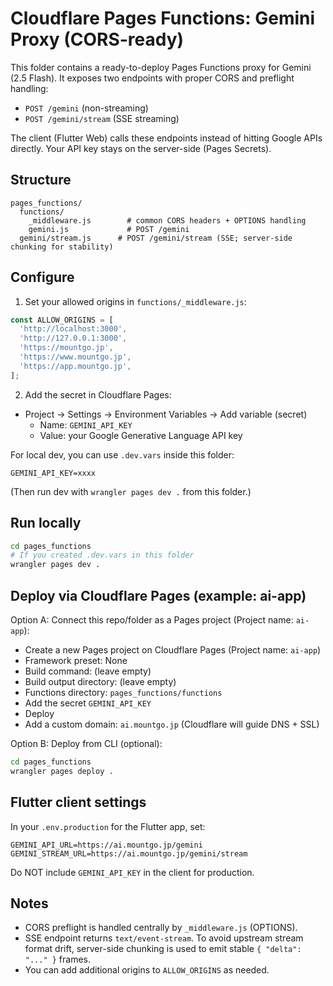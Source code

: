 # Cloudflare Pages Functions: Gemini Proxy (CORS-ready)

This folder contains a ready-to-deploy Pages Functions proxy for Gemini (2.5 Flash).
It exposes two endpoints with proper CORS and preflight handling:
- `POST /gemini` (non-streaming)
- `POST /gemini/stream` (SSE streaming)

The client (Flutter Web) calls these endpoints instead of hitting Google APIs directly.
Your API key stays on the server-side (Pages Secrets).

## Structure

```
pages_functions/
  functions/
    _middleware.js        # common CORS headers + OPTIONS handling
    gemini.js             # POST /gemini
  gemini/stream.js      # POST /gemini/stream (SSE; server-side chunking for stability)
```

## Configure

1) Set your allowed origins in `functions/_middleware.js`:
```js
const ALLOW_ORIGINS = [
  'http://localhost:3000',
  'http://127.0.0.1:3000',
  'https://mountgo.jp',
  'https://www.mountgo.jp',
  'https://app.mountgo.jp',
];
```

2) Add the secret in Cloudflare Pages:
- Project -> Settings -> Environment Variables -> Add variable (secret)
  - Name: `GEMINI_API_KEY`
  - Value: your Google Generative Language API key

For local dev, you can use `.dev.vars` inside this folder:
```
GEMINI_API_KEY=xxxx
```
(Then run dev with `wrangler pages dev .` from this folder.)

## Run locally

```bash
cd pages_functions
# If you created .dev.vars in this folder
wrangler pages dev .
```

## Deploy via Cloudflare Pages (example: ai-app)

Option A: Connect this repo/folder as a Pages project (Project name: `ai-app`):
- Create a new Pages project on Cloudflare Pages (Project name: `ai-app`)
- Framework preset: None
- Build command: (leave empty)
- Build output directory: (leave empty)
- Functions directory: `pages_functions/functions`
- Add the secret `GEMINI_API_KEY`
- Deploy
- Add a custom domain: `ai.mountgo.jp` (Cloudflare will guide DNS + SSL)

Option B: Deploy from CLI (optional):
```bash
cd pages_functions
wrangler pages deploy .
```

## Flutter client settings

In your `.env.production` for the Flutter app, set:
```
GEMINI_API_URL=https://ai.mountgo.jp/gemini
GEMINI_STREAM_URL=https://ai.mountgo.jp/gemini/stream
```
Do NOT include `GEMINI_API_KEY` in the client for production.

## Notes
- CORS preflight is handled centrally by `_middleware.js` (OPTIONS).
- SSE endpoint returns `text/event-stream`. To avoid upstream stream format drift, server-side chunking is used to emit stable `{ "delta": "..." }` frames.
- You can add additional origins to `ALLOW_ORIGINS` as needed.
